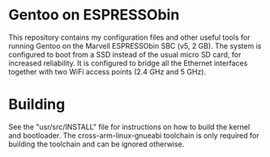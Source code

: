 # Gentoo on ESPRESSObin

This repository contains my configuration files and other useful tools for running Gentoo on the Marvell ESPRESSObin SBC (v5, 2 GB).
The system is configured to boot from a SSD instead of the usual micro SD card, for increased reliability.
It is configured to bridge all the Ethernet interfaces together with two WiFi access points (2.4 GHz and 5 GHz).

# Building

See the "usr/src/INSTALL" file for instructions on how to build the kernel and bootloader.
The cross-arm-linux-gnueabi toolchain is only required for building the toolchain and can be ignored otherwise.
